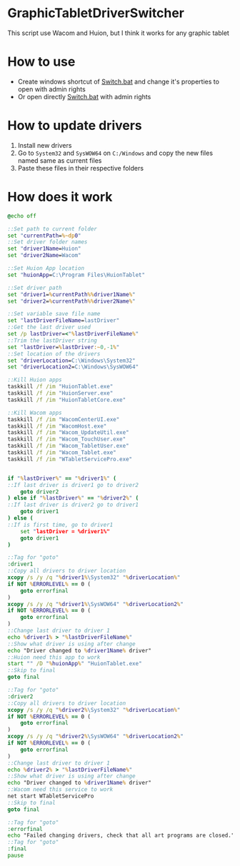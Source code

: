 # GraphicTabletDriverSwitcher
This script use Wacom and Huion, but I think it works for any graphic tablet
# How to use
- Create windows shortcut of [Switch.bat](/Switch.bat) and change it's properties to open with admin rights
- Or open directly [Switch.bat](/Switch.bat) with admin rights

# How to update drivers
1. Install new drivers
2. Go to `System32` and `SysWOW64` on `C:/Windows` and copy the new files named same as current files
3. Paste these files in their respective folders

# How does it work

```bat
@echo off

::Set path to current folder
set "currentPath=%~dp0"
::Set driver folder names
set "driver1Name=Huion"
set "driver2Name=Wacom"

::Set Huion App location
set "huionApp=C:\Program Files\HuionTablet"

::Set driver path
set "driver1=%currentPath%%driver1Name%"
set "driver2=%currentPath%%driver2Name%"

::Set variable save file name
set "lastDriverFileName=lastDriver"
::Get the last driver used
set /p lastDriver=<"%lastDriverFileName%"
::Trim the lastDriver string
set "lastDriver=%lastDriver:~0,-1%"
::Set location of the drivers
set "driverLocation=C:\Windows\System32"
set "driverLocation2=C:\Windows\SysWOW64"

::Kill Huion apps
taskkill /f /im "HuionTablet.exe"
taskkill /f /im "HuionServer.exe"
taskkill /f /im "HuionTabletCore.exe"

::Kill Wacom apps
taskkill /f /im "WacomCenterUI.exe"
taskkill /f /im "WacomHost.exe"
taskkill /f /im "Wacom_UpdateUtil.exe"
taskkill /f /im "Wacom_TouchUser.exe"
taskkill /f /im "Wacom_TabletUser.exe"
taskkill /f /im "Wacom_Tablet.exe"
taskkill /f /im "WTabletServicePro.exe"


if "%lastDriver%" == "%driver1%" (
::If last driver is driver1 go to driver2
	goto driver2
) else if "%lastDriver%" == "%driver2%" (
::If last driver is driver2 go to driver1
	goto driver1
) else (
::If is first time, go to driver1
	set "lastDriver = %driver1%"
	goto driver1
)

::Tag for "goto"
:driver1
::Copy all drivers to driver location
xcopy /s /y /q "%driver1%\System32" "%driverLocation%"
if NOT %ERRORLEVEL% == 0 (
	goto errorfinal
)
xcopy /s /y /q "%driver1%\SysWOW64" "%driverLocation2%"
if NOT %ERRORLEVEL% == 0 (
	goto errorfinal
)
::Change last driver to driver 1
echo %driver1% > "%lastDriverFileName%"
::Show what driver is using after change
echo "Driver changed to %driver1Name% driver"
::Huion need this app to work
start "" /D "%huionApp%" "HuionTablet.exe"
::Skip to final
goto final

::Tag for "goto"
:driver2
::Copy all drivers to driver location
xcopy /s /y /q "%driver2%\System32" "%driverLocation%"
if NOT %ERRORLEVEL% == 0 (
	goto errorfinal
)
xcopy /s /y /q "%driver2%\SysWOW64" "%driverLocation2%"
if NOT %ERRORLEVEL% == 0 (
	goto errorfinal
)
::Change last driver to driver 1
echo %driver2% > "%lastDriverFileName%"
::Show what driver is using after change
echo "Driver changed to %driver1Name% driver"
::Wacom need this service to work
net start WTabletServicePro
::Skip to final
goto final

::Tag for "goto"
:errorfinal
echo "Failed changing drivers, check that all art programs are closed."
::Tag for "goto"
:final
pause
```
